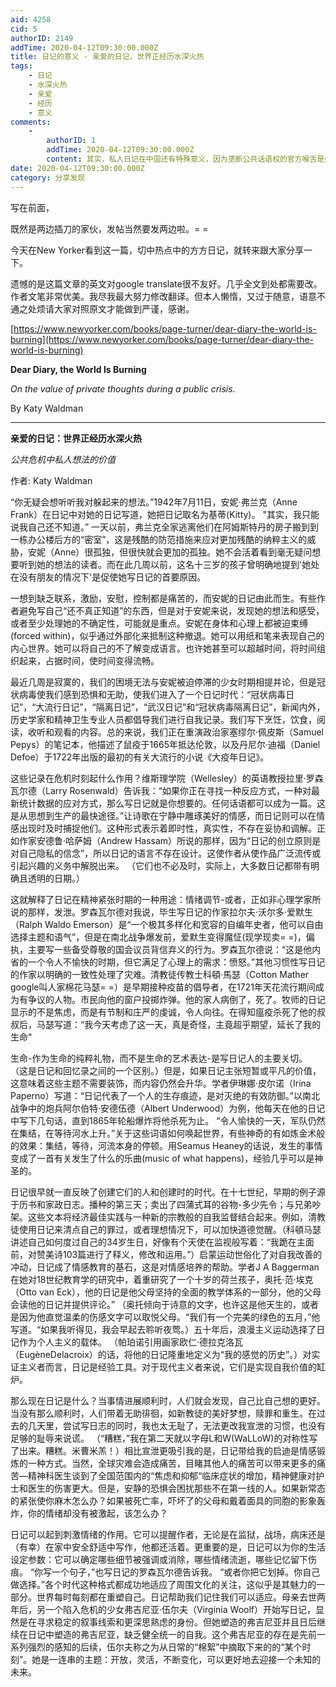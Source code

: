 ```yaml
---
aid: 4258
cid: 5
authorID: 2149
addTime: 2020-04-12T09:30:00.000Z
title: 日记的意义 - 亲爱的日记，世界正经历水深火热
tags:
    - 日记
    - 水深火热
    - 亲爱
    - 经历
    - 意义
comments:
    -
        authorID: 1
        addTime: 2020-04-12T09:30:00.000Z
        content: 其实，私人日记在中国还有特殊意义，因为垄断公共话语权的官方喉舌是婊子养的，这类私人的站在个体角度的记录往往更有价值。
date: 2020-04-12T09:30:00.000Z
category: 分享发现
---
```


写在前面，

既然是两边插刀的家伙，发帖当然要发两边啦。= =

今天在New Yorker看到这一篇，切中热点中的方方日记，就转来跟大家分享一下。

遗憾的是这篇文章的英文对google translate很不友好。几乎全文到处都需要改。作者文笔非常优美。我尽我最大努力修改翻译。但本人懒惰，又过于随意，语意不通之处烦请大家对照原文才能做到严谨，感谢。

[https://www.newyorker.com/books/page-turner/dear-diary-the-world-is-burning](https://www.newyorker.com/books/page-turner/dear-diary-the-world-is-burning)

**Dear Diary, the World Is Burning**

_On the value of private thoughts during a public crisis._

By Katy Waldman

* * *

**亲爱的日记：世界正经历水深火热**  
  
_公共危机中私人想法的价值_  
  
作者: Katy Waldman  
  
“你无疑会想听听我对躲起来的想法。”1942年7月11日，安妮·弗兰克（Anne Frank）在日记中对她的日记写道，她把日记取名为基蒂(Kitty)。 "其实，我只能说我自己还不知道。” 一天以前，弗兰克全家逃离他们在阿姆斯特丹的房子搬到到一栋办公楼后方的“密室”，这是残酷的防范措施来应对更加残酷的纳粹主义的威胁，安妮（Anne）很孤独，但很快就会更加的孤独。她不会活着看到毫无疑问想要听到她的想法的读者。而在此几周以前，这名十三岁的孩子曾明确地提到'她处在没有朋友的情况下'是促使她写日记的首要原因。  
  
一想到缺乏联系，激励，安慰，控制都是痛苦的，而安妮的日记由此而生。有些作者避免写自己“还不真正知道”的东西，但是对于安妮来说，发现她的想法和感受，或者至少处理她的不确定性，可能就是重点。安妮在身体和心理上都被迫束缚(forced within)，似乎通过外部化来抵制这种撤退。她可以用纸和笔来表现自己的内心世界。她可以将自己的不了解变成语言。也许她甚至可以超越时间，将时间组织起来，占据时间，使时间变得流畅。  
  
最近几周是寂寞的，我们的困境无法与安妮被迫停滞的少女时期相提并论，但是冠状病毒使我们感到恐惧和无助，使我们进入了一个日记时代：“冠状病毒日记”，“大流行日记”，“隔离日记”，“武汉日记”和“冠状病毒隔离日记”，新闻内外，历史学家和精神卫生专业人员都倡导我们进行自我记录。我们写下烹饪，饮食，阅读，收听和观看的内容。总的来说，我们正在重演政治家塞缪尔·佩皮斯（Samuel Pepys）的笔记本，他描述了鼠疫于1665年抵达伦敦，以及丹尼尔·迪福（Daniel Defoe）于1722年出版的最初的有关大流行的小说《大疫年日记》。  
  
这些记录在危机时刻起什么作用？维斯理学院（Wellesley）的英语教授拉里·罗森瓦尔德（Larry Rosenwald）告诉我：“如果你正在寻找一种反应方式，一种对最新统计数据的应对方式，那么写日记就是你想要的。任何话语都可以成为一篇。这是从思想到生产的最快途径。”让诗歌在宁静中雕琢美好的情感，而日记则可以在情感出现时及时捕捉他们。这种形式表示着即时性，真实性，不存在妥协和调解。正如作家安德鲁·哈萨姆（Andrew Hassam）所说的那样，因为“日记的创立原则是对自己隐私的信念”，所以日记的语言不存在设计。这使作者从使作品广泛流传或引起兴趣的义务中解脱出来。 （它们也不必及时，实际上，大多数日记都带有明确且透明的日期。）  
  
这就解释了日记在精神紧张时期的一种用途：情绪调节-或者，正如非心理学家所说的那样，发泄。罗森瓦尔德对我说，毕生写日记的作家拉尔夫·沃尔多·爱默生（Ralph Waldo Emerson）是“一个极其多样化和宽容的自编年史者，他可以自由选择主题和语气”，但是在南北战争爆发前，爱默生变得魔怔(现学现卖= =)，偏执，主要写一些备受尊敬的国会议员背信弃义的行为。罗森瓦尔德说：“这是他内省的一个令人不愉快的时期，但它满足了心理上的需求：愤怒。”其他习惯性写日记的作家以明确的一致性处理了灾难。清教徒传教士科頓·馬瑟（Cotton Mather google叫人家棉花马瑟= =）是早期接种疫苗的倡导者，在1721年天花流行期间成为有争议的人物。市民向他的窗户投掷炸弹。他的家人病倒了，死了。牧师的日记显示的不是焦虑，而是有节制和庄严的虔诚，令人向往。在得知瘟疫杀死了他的叔叔后，马瑟写道：“我今天考虑了这一天，真是奇怪，主竟超乎期望，延长了我的生命"  
  
生命-作为生命的纯粹礼物，而不是生命的艺术表达-是写日记人的主要关切。 （这是日记和回忆录之间的一个区别。）但是，如果日记主张短暂或平凡的价值，这意味着这些主题不需要装饰，而内容仍然会升华。学者伊琳娜·皮尔诺（Irina Paperno）写道：“日记代表了一个人的生存痕迹，是对灭绝的有效防御。”以南北战争中的炮兵阿尔伯特·安德伍德（Albert Underwood）为例，他每天在他的日记中写下几句话，直到1865年轮船爆炸将他杀死为止。 “令人愉快的一天，军队仍然在集结，在等待河水上升。”关于这些词语如何唤起世界，有些神奇的有如炼金术般的效果：集结，等待，河流本身的停顿。用Seamus Heaney的话说，发生的事情变成了一首有关发生了什么的乐曲(music of what happens)，经验几乎可以是神圣的。  
  
日记很早就一直反映了创建它们的人和创建时的时代。在十七世纪，早期的例子源于历书和家政日志。播种的第三天；卖出了四蒲式耳的谷物-多少先令；与兄弟吵架。这些文本将经济最佳实践与一种新的宗教般的自我监督结合起来。例如，清教徒使用日记来清点自己的罪过，或者理想情况下，可以加快道德觉醒。（科頓马瑟讲述自己如何度过自己的34岁生日，好像有个天使在监视般写着：“我跪在主面前，对赞美诗103篇进行了释义，修改和运用。”）启蒙运动世俗化了对自我改善的冲动，日记成了情感教育的基石，这是对情感培养的帮助。学者J A Baggerman在她对18世纪教育学的研究中，着重研究了一个十岁的荷兰孩子，奥托·范·埃克（Otto van Eck），他的日记是他父母坚持的全面的教学体系的一部分，他的父母会读他的日记并提供评论。” （奥托倾向于诗意的文字，也许这是他天生的，或者是因为他直觉温柔的伤感文字可以取悦父母。“我们有一个完美的绿色的五月，”他写道。“如果我听得见，我会早起去聆听夜莺。）五十年后，浪漫主义运动选择了日记作为个人主义的载体。 （帕珀诺引用画家欧仁·德拉克洛瓦（EugèneDelacroix）的话，将他的日记隆重地定义为“我的感觉的历史”。）对实证主义者而言，日记是经验工具。对于现代主义者来说，它们是实现自我价值的缸炉。  
  
那么现在日记是什么？当事情进展顺利时，人们就会发现，自己比自己想的更好。当没有那么顺利时，人们带着无助徘徊，如新教徒的美好梦想，赎罪和重生。在过去的几天里，尝试写日志的同时，我也太无耻了，无法更改我宣泄的习惯，也没有足够的耻辱来说谎。 （“糟糕，”我在第二天就以字母L和W(WaLLoW)的对称性写了出来。糟糕。米曹米羔！）相比宣泄更吸引我的是，日记带给我的启迪是情感锻炼的一种方式。当然，全球灾难会造成痛苦，目睹其他人的痛苦可以带来更多的痛苦—精神科医生谈到了全国范围内的“焦虑和抑郁“临床症状的增加，精神健康对护士和医生的伤害更大。但是，安静的恐惧会困扰那些不在第一线的人。如果新常态的紧张使你麻木怎么办？如果被死亡率，吓坏了的父母和戴着面具的同胞的影象轰炸，你的情绪却没有被激起，该怎么办？  
  
日记可以起到刺激情绪的作用。它可以提醒作者，无论是在监狱，战场，病床还是（有幸）在家中安全舒适中写作，他都还活着。更重要的是，日记可以为你的生活设定参数：它可以确定哪些细节被强调或消除，哪些情绪流逝，哪些记忆留下伤痕。 “你写一个句子，”也写日记的罗森瓦尔德告诉我。 “或者你把它划掉。你自己做选择。”各个时代这种格式都成功地适应了周围文化的关注，这似乎是其魅力的一部分。世界每时每刻都在重塑自己。日记帮助我们记住我们可以适应。母亲去世两年后，另一个陷入危机的少女弗吉尼亚·伍尔夫（Virginia Woolf）开始写日记，显然是在寻求稳定的叙事线索和更深思熟虑的身份。但她塑造的弗吉尼亚并且日后继续在日记中塑造的弗吉尼亚，缺乏健全统一的自我。这个弗吉尼亚的存在是先前一系列强烈的感知的后续，伍尔夫称之为从日常的“棉絮”中摘取下来的的“某个时刻”。她是一连串的主题：开放，灵活，不断变化，可以更好地去迎接一个未知的未来。
